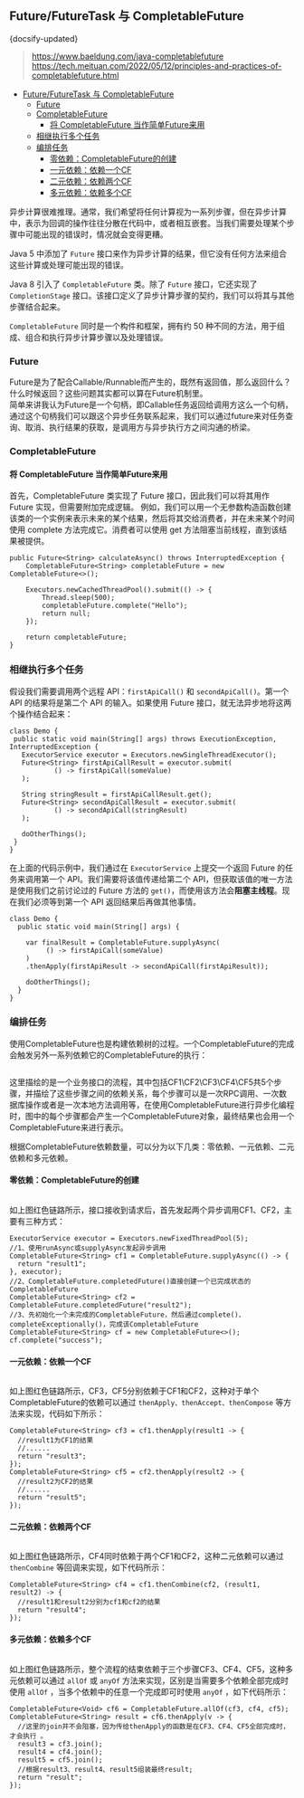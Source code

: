 ## Future/FutureTask 与 CompletableFuture
{docsify-updated}
>https://www.baeldung.com/java-completablefuture  
>https://tech.meituan.com/2022/05/12/principles-and-practices-of-completablefuture.html

- [Future/FutureTask 与 CompletableFuture](#futurefuturetask-与-completablefuture)
  - [Future](#future)
  - [CompletableFuture](#completablefuture)
    - [将 CompletableFuture 当作简单Future来用](#将-completablefuture-当作简单future来用)
  - [相继执行多个任务](#相继执行多个任务)
  - [编排任务](#编排任务)
    - [零依赖：CompletableFuture的创建](#零依赖completablefuture的创建)
    - [一元依赖：依赖一个CF](#一元依赖依赖一个cf)
    - [二元依赖：依赖两个CF](#二元依赖依赖两个cf)
    - [多元依赖：依赖多个CF](#多元依赖依赖多个cf)


异步计算很难推理。通常，我们希望将任何计算视为一系列步骤，但在异步计算中，表示为回调的操作往往分散在代码中，或者相互嵌套。当我们需要处理某个步骤中可能出现的错误时，情况就会变得更糟。

Java 5 中添加了 `Future` 接口来作为异步计算的结果，但它没有任何方法来组合这些计算或处理可能出现的错误。

Java 8 引入了 `CompletableFuture` 类。除了 `Future` 接口，它还实现了 `CompletionStage` 接口。该接口定义了异步计算步骤的契约，我们可以将其与其他步骤结合起来。

`CompletableFuture` 同时是一个构件和框架，拥有约 50 种不同的方法，用于组成、组合和执行异步计算步骤以及处理错误。

### Future
Future是为了配合Callable/Runnable而产生的，既然有返回值，那么返回什么？什么时候返回？这些问题其实都可以算在Future机制里。  
简单来讲我认为Future是一个句柄，即Callable任务返回给调用方这么一个句柄，通过这个句柄我们可以跟这个异步任务联系起来，我们可以通过future来对任务查询、取消、执行结果的获取，是调用方与异步执行方之间沟通的桥梁。

### CompletableFuture

#### 将 CompletableFuture 当作简单Future来用
首先，CompletableFuture 类实现了 Future 接口，因此我们可以将其用作 Future 实现，但需要附加完成逻辑。
例如，我们可以用一个无参数构造函数创建该类的一个实例来表示未来的某个结果，然后将其交给消费者，并在未来某个时间使用 complete 方法完成它。消费者可以使用 get 方法阻塞当前线程，直到该结果被提供。

```
public Future<String> calculateAsync() throws InterruptedException {
    CompletableFuture<String> completableFuture = new CompletableFuture<>();

    Executors.newCachedThreadPool().submit(() -> {
        Thread.sleep(500);
        completableFuture.complete("Hello");
        return null;
    });

    return completableFuture;
}
```

### 相继执行多个任务
假设我们需要调用两个远程 API：`firstApiCall()` 和 `secondApiCall()`。第一个 API 的结果将是第二个 API 的输入。如果使用 Future 接口，就无法异步地将这两个操作结合起来：
```
class Demo {
 public static void main(String[] args) throws ExecutionException, InterruptedException {
   ExecutorService executor = Executors.newSingleThreadExecutor();
   Future<String> firstApiCallResult = executor.submit(
           () -> firstApiCall(someValue)
   );
   
   String stringResult = firstApiCallResult.get();
   Future<String> secondApiCallResult = executor.submit(
           () -> secondApiCall(stringResult)
   );

   doOtherThings();
 }
}
```
在上面的代码示例中，我们通过在 `ExecutorService` 上提交一个返回 Future 的任务来调用第一个 API。我们需要将该值传递给第二个 API，但获取该值的唯一方法是使用我们之前讨论过的 Future 方法的 `get()`，而使用该方法会**阻塞主线程**。现在我们必须等到第一个 API 返回结果后再做其他事情。

```
class Demo {
  public static void main(String[] args) {

    var finalResult = CompletableFuture.supplyAsync(
         () -> firstApiCall(someValue)
    )
    .thenApply(firstApiResult -> secondApiCall(firstApiResult));

	doOtherThings();
  }
}
```

### 编排任务
使用CompletableFuture也是构建依赖树的过程。一个CompletableFuture的完成会触发另外一系列依赖它的CompletableFuture的执行：
<center><img src="pics/completeablefuture-1.png" alt=""></center>

这里描绘的是一个业务接口的流程，其中包括CF1\CF2\CF3\CF4\CF5共5个步骤，并描绘了这些步骤之间的依赖关系，每个步骤可以是一次RPC调用、一次数据库操作或者是一次本地方法调用等，在使用CompletableFuture进行异步化编程时，图中的每个步骤都会产生一个CompletableFuture对象，最终结果也会用一个CompletableFuture来进行表示。

根据CompletableFuture依赖数量，可以分为以下几类：零依赖、一元依赖、二元依赖和多元依赖。

#### 零依赖：CompletableFuture的创建
<center><img src="pics/completeablefuture-2.png" alt=""></center>

如上图红色链路所示，接口接收到请求后，首先发起两个异步调用CF1、CF2，主要有三种方式：
```
ExecutorService executor = Executors.newFixedThreadPool(5);
//1、使用runAsync或supplyAsync发起异步调用
CompletableFuture<String> cf1 = CompletableFuture.supplyAsync(() -> {
  return "result1";
}, executor);
//2、CompletableFuture.completedFuture()直接创建一个已完成状态的CompletableFuture
CompletableFuture<String> cf2 = CompletableFuture.completedFuture("result2");
//3、先初始化一个未完成的CompletableFuture，然后通过complete()、completeExceptionally()，完成该CompletableFuture
CompletableFuture<String> cf = new CompletableFuture<>();
cf.complete("success");
```

#### 一元依赖：依赖一个CF
<center><img src="pics/completeablefuture-3.png" alt=""></center>

如上图红色链路所示，CF3，CF5分别依赖于CF1和CF2，这种对于单个CompletableFuture的依赖可以通过 `thenApply、thenAccept、thenCompose` 等方法来实现，代码如下所示：
```
CompletableFuture<String> cf3 = cf1.thenApply(result1 -> {
  //result1为CF1的结果
  //......
  return "result3";
});
CompletableFuture<String> cf5 = cf2.thenApply(result2 -> {
  //result2为CF2的结果
  //......
  return "result5";
});
```

#### 二元依赖：依赖两个CF
<center><img src="pics/completeablefuture-4.png" alt=""></center>

如上图红色链路所示，CF4同时依赖于两个CF1和CF2，这种二元依赖可以通过 `thenCombine` 等回调来实现，如下代码所示：
```
CompletableFuture<String> cf4 = cf1.thenCombine(cf2, (result1, result2) -> {
  //result1和result2分别为cf1和cf2的结果
  return "result4";
});
```

#### 多元依赖：依赖多个CF
<center><img src="pics/completeablefuture-5.png" alt=""></center>

如上图红色链路所示，整个流程的结束依赖于三个步骤CF3、CF4、CF5，这种多元依赖可以通过 `allOf` 或 `anyOf` 方法来实现，区别是当需要多个依赖全部完成时使用 `allOf` ，当多个依赖中的任意一个完成即可时使用 `anyOf` ，如下代码所示：
```
CompletableFuture<Void> cf6 = CompletableFuture.allOf(cf3, cf4, cf5);
CompletableFuture<String> result = cf6.thenApply(v -> {
  //这里的join并不会阻塞，因为传给thenApply的函数是在CF3、CF4、CF5全部完成时，才会执行 。
  result3 = cf3.join();
  result4 = cf4.join();
  result5 = cf5.join();
  //根据result3、result4、result5组装最终result;
  return "result";
});
```
